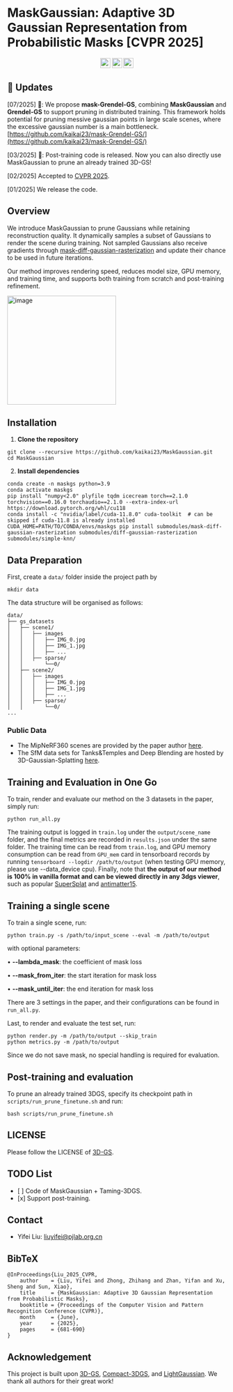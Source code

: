 # MaskGaussian: Adaptive 3D Gaussian Representation from Probabilistic Masks [CVPR 2025]

<div id="top" align="center">
 
<a href="https://arxiv.org/abs/2412.20522"><img src="https://img.shields.io/badge/Read-Paper-B31B1B.svg" height="23"></a>
<a href="https://maskgaussian.github.io/"><img src="https://img.shields.io/badge/Project-Page-048C3D" height="23"></a>
<a href="https://github.com/kaikai23/MaskGaussian"><img src="https://img.shields.io/github/stars/kaikai23/MaskGaussian" height="23"></a>
</div>


## :mega: Updates
[07/2025] 🎈: We propose **mask-Grendel-GS**, combining **MaskGaussian** and **Grendel-GS** to support pruning in distributed training. This framework holds potential for pruning messive gaussian points in large scale scenes, where the excessive gaussian number is a main bottleneck. [https://github.com/kaikai23/mask-Grendel-GS/](https://github.com/kaikai23/mask-Grendel-GS/)

[03/2025] 🎈: Post-training code is released. Now you can also directly use MaskGaussian to prune an already trained 3D-GS!

[02/2025] Accepted to [CVPR 2025](https://cvpr.thecvf.com/).

[01/2025] We release the code.

## Overview
We introduce MaskGaussian to prune Gaussians while retaining reconstruction quality. It dynamically samples a subset of Gaussians to render the scene during training. Not sampled Gaussians also receive gradients through [mask-diff-gaussian-rasterization](https://github.com/kaikai23/mask-diff-gaussian-rasterization) and update their chance to be used in future iterations.

Our method improves rendering speed, reduces model size, GPU memory, and training time, and supports both training from scratch and post-training refinement.

<img height="250" alt="image" src="https://github.com/user-attachments/assets/4855522d-9fb2-4044-90f2-1ff9cb62b1d1" />


## Installation
1. **Clone the repository**
```
git clone --recursive https://github.com/kaikai23/MaskGaussian.git
cd MaskGaussian
```
2. **Install dependencies**
```
conda create -n maskgs python=3.9
conda activate maskgs
pip install "numpy<2.0" plyfile tqdm icecream torch==2.1.0 torchvision==0.16.0 torchaudio==2.1.0 --extra-index-url https://download.pytorch.org/whl/cu118
conda install -c "nvidia/label/cuda-11.8.0" cuda-toolkit  # can be skipped if cuda-11.8 is already installed
CUDA_HOME=PATH/TO/CONDA/envs/maskgs pip install submodules/mask-diff-gaussian-rasterization submodules/diff-gaussian-rasterization submodules/simple-knn/
```

## Data Preparation
First, create a ```data/``` folder inside the project path by 

```
mkdir data
```

The data structure will be organised as follows:

```
data/
├── gs_datasets
│   ├── scene1/
│   │   ├── images
│   │   │   ├── IMG_0.jpg
│   │   │   ├── IMG_1.jpg
│   │   │   ├── ...
│   │   ├── sparse/
│   │       └──0/
│   ├── scene2/
│   │   ├── images
│   │   │   ├── IMG_0.jpg
│   │   │   ├── IMG_1.jpg
│   │   │   ├── ...
│   │   ├── sparse/
│   │       └──0/
...
```

### Public Data

- The MipNeRF360 scenes are provided by the paper author [here](https://jonbarron.info/mipnerf360/). 
- The SfM data sets for Tanks&Temples and Deep Blending are hosted by 3D-Gaussian-Splatting [here](https://repo-sam.inria.fr/fungraph/3d-gaussian-splatting/datasets/input/tandt_db.zip).

## Training and Evaluation in One Go
To train, render and evaluate our method on the 3 datasets in the paper, simply run:
```
python run_all.py
```
The training output is logged in `train.log` under the `output/scene_name` folder, and the final metrics are recorded in `results.json` under the same folder. The training time can be read from `train.log`, and GPU memory consumption can be read from `GPU_mem` card in tensorboard records by running `tensorboard --logdir /path/to/output` (when testing GPU memory, please use --data_device cpu).
Finally, note that **the output of our method is 100% in vanilla format and can be viewed directly in any 3dgs viewer**, such as popular [SuperSplat](https://superspl.at/editor) and [antimatter15](https://antimatter15.com/splat/).

## Training a single scene
To train a single scene, run:
```
python train.py -s /path/to/input_scene --eval -m /path/to/output
```
with optional parameters:

• **--lambda_mask**: the coefficient of mask loss

• **--mask_from_iter**: the start iteration for mask loss

• **--mask_until_iter**: the end iteration for mask loss

There are 3 settings in the paper, and their configurations can be found in `run_all.py`.

Last, to render and evaluate the test set, run:
```
python render.py -m /path/to/output --skip_train
python metrics.py -m /path/to/output
```
Since we do not save mask, no special handling is required for evaluation.

## Post-training and evaluation
To prune an already trained 3DGS, specify its checkpoint path in `scripts/run_prune_finetune.sh` and run:
```
bash scripts/run_prune_finetune.sh
```

## LICENSE

Please follow the LICENSE of [3D-GS](https://github.com/graphdeco-inria/gaussian-splatting).

## TODO List
- \[ \] Code of MaskGaussian + Taming-3DGS.
- \[x\] Support post-training.

## Contact

- Yifei Liu: liuyifei@pjlab.org.cn

<section class="section" id="BibTeX">
  <div class="container is-max-desktop content">
    <h2 class="title">BibTeX</h2>
    <pre><code>@InProceedings{Liu_2025_CVPR,
    author    = {Liu, Yifei and Zhong, Zhihang and Zhan, Yifan and Xu, Sheng and Sun, Xiao},
    title     = {MaskGaussian: Adaptive 3D Gaussian Representation from Probabilistic Masks},
    booktitle = {Proceedings of the Computer Vision and Pattern Recognition Conference (CVPR)},
    month     = {June},
    year      = {2025},
    pages     = {681-690}
}
</code></pre>
  </div>
</section>

## Acknowledgement

This project is built upon [3D-GS](https://github.com/graphdeco-inria/gaussian-splatting), [Compact-3DGS](https://github.com/maincold2/Compact-3DGS), and [LightGaussian](https://github.com/VITA-Group/LightGaussian). We thank all authors for their great work!
